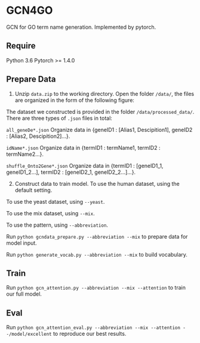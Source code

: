 # GCN4GO
GCN for GO term name generation. Implemented by pytorch.
## Require

Python 3.6
Pytorch >= 1.4.0


## Prepare Data

1. Unzip `data.zip` to the working directory.
Open the folder `/data/`, the files are organized in the form of the following figure:

The dataset we constructed is provided in the folder `/data/processed_data/`. There are three types of `.json` files in total:

`all_geneDe*.json` Organize data in {geneID1 : \[Alias1, Descipition1\], geneID2 : \[Alias2, Descipition2\]...}.

`idName*.json` Organize data in {termID1 : termName1, termID2 : termName2...}.

`shuffle_Onto2Gene*.json` Organize data in {termID1 : \[geneID1_1, geneID1_2...\], termID2 : \[geneID2_1, geneID2_2...\]...}.

2. Construct data to train model.
To use the human dataset, using the default setting.

To use the yeast dataset, using `--yeast`.

To use the mix dataset, using `--mix`.

To use the pattern, using `--abbreviation`.

Run `python gcndata_prepare.py --abbreviation --mix` to prepare data for model input.

Run `python generate_vocab.py --abbreviation --mix` to build vocabulary.

## Train

Run `python gcn_attention.py --abbreviation --mix --attention` to train our full model.

## Eval

Run `python gcn_attention_eval.py --abbreviation --mix --attention --/model/excellent` to reproduce our best results.
